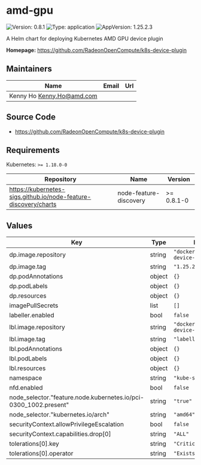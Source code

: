 # amd-gpu

![Version: 0.8.1](https://img.shields.io/badge/Version-0.8.1-informational?style=flat-square) ![Type: application](https://img.shields.io/badge/Type-application-informational?style=flat-square) ![AppVersion: 1.25.2.3](https://img.shields.io/badge/AppVersion-1.25.2.3-informational?style=flat-square)

A Helm chart for deploying Kubernetes AMD GPU device plugin

**Homepage:** <https://github.com/RadeonOpenCompute/k8s-device-plugin>

## Maintainers

| Name | Email | Url |
| ---- | ------ | --- |
| Kenny Ho <Kenny.Ho@amd.com> |  |  |

## Source Code

* <https://github.com/RadeonOpenCompute/k8s-device-plugin>

## Requirements

Kubernetes: `>= 1.18.0-0`

| Repository | Name | Version |
|------------|------|---------|
| https://kubernetes-sigs.github.io/node-feature-discovery/charts | node-feature-discovery | >= 0.8.1-0 |

## Values

| Key | Type | Default | Description |
|-----|------|---------|-------------|
| dp.image.repository | string | `"docker.io/rocm/k8s-device-plugin"` |  |
| dp.image.tag | string | `"1.25.2.3"` |  |
| dp.podAnnotations | object | `{}` |  |
| dp.podLabels | object | `{}` |  |
| dp.resources | object | `{}` |  |
| imagePullSecrets | list | `[]` |  |
| labeller.enabled | bool | `false` |  |
| lbl.image.repository | string | `"docker.io/rocm/k8s-device-plugin"` |  |
| lbl.image.tag | string | `"labeller-1.25.2.3"` |  |
| lbl.podAnnotations | object | `{}` |  |
| lbl.podLabels | object | `{}` |  |
| lbl.resources | object | `{}` |  |
| namespace | string | `"kube-system"` |  |
| nfd.enabled | bool | `false` |  |
| node_selector."feature.node.kubernetes.io/pci-0300_1002.present" | string | `"true"` |  |
| node_selector."kubernetes.io/arch" | string | `"amd64"` |  |
| securityContext.allowPrivilegeEscalation | bool | `false` |  |
| securityContext.capabilities.drop[0] | string | `"ALL"` |  |
| tolerations[0].key | string | `"CriticalAddonsOnly"` |  |
| tolerations[0].operator | string | `"Exists"` |  |

